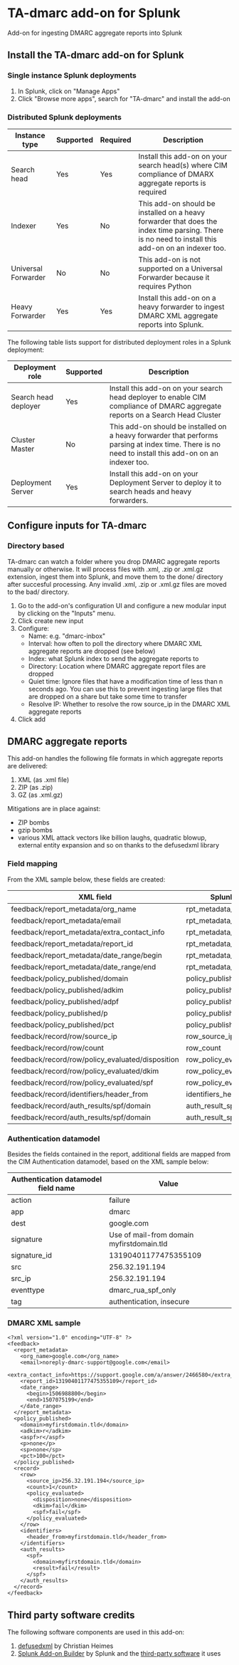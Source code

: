 # TA-dmarc add-on for Splunk

Add-on for ingesting DMARC aggregate reports into Splunk

## Install the TA-dmarc add-on for Splunk

### Single instance Splunk deployments

1. In Splunk, click on "Manage Apps"
2. Click "Browse more apps", search for "TA-dmarc" and install the add-on

### Distributed Splunk deployments

| Instance type | Supported | Required | Description
|---------------|-----------|----------|------------
| Search head   | Yes       | Yes      | Install this add-on on your search head(s) where CIM compliance of DMARX aggregate reports is required
| Indexer       | Yes       | No       | This add-on should be installed on a heavy forwarder that does the index time parsing. There is no need to install this add-on on an indexer too.
| Universal Forwarder | No  | No       | This add-on is not supported on a Universal Forwarder because it requires Python
| Heavy Forwarder     | Yes | Yes      | Install this add-on on a heavy forwarder to ingest DMARC XML aggregate reports into Splunk.

The following table lists support for distributed deployment roles in a Splunk deployment:

| Deployment role | Supported | Description
|-----------------|-----------|-------------
| Search head deployer | Yes  | Install this add-on on your search head deployer to enable CIM compliance of DMARC aggregate reports on a Search Head Cluster
| Cluster Master       | No  | This add-on should be installed on a heavy forwarder that performs parsing at index time. There is no need to install this add-on on an indexer too.
| Deployment Server    | Yes  | Install this add-on on your Deployment Server to deploy it to search heads and heavy forwarders.

## Configure inputs for TA-dmarc

### Directory based

TA-dmarc can watch a folder where you drop DMARC aggregate reports manually or otherwise.
It will process files with .xml, .zip or .xml.gz extension, ingest them into Splunk, and move them to the done/ directory after succesful processing. Any invalid .xml, .zip or .xml.gz files are moved to the bad/ directory.

1. Go to the add-on's configuration UI and configure a new modular input by clicking on the "Inputs" menu.
2. Click create new input
3. Configure:
   * Name: e.g. "dmarc-inbox"
   * Interval: how often to poll the directory where DMARC XML aggregate reports are dropped (see below)
   * Index: what Splunk index to send the aggregate reports to
   * Directory: Location where DMARC aggregate report files are dropped
   * Quiet time: Ignore files that have a modification time of less than n seconds ago. You can use this to prevent ingesting large files that are dropped on a share but take some time to transfer
   * Resolve IP: Whether to resolve the row source_ip in the DMARC XML aggregate reports
4. Click add

## DMARC aggregate reports

This add-on handles the following file formats in which aggregate reports are delivered:

1. XML (as .xml file)
2. ZIP (as .zip)
3. GZ (as .xml.gz)

Mitigations are in place against:

* ZIP bombs
* gzip bombs
* various XML attack vectors like billion laughs, quadratic blowup, external entity expansion and so on thanks to the defusedxml library

### Field mapping

From the XML sample below, these fields are created:

| XML field                       | Splunk field name               | Value                                       |
|---------------------------------|---------------------------------|---------------------------------------------|
|feedback/report_metadata/org_name | rpt_metadata_org_name            | google.com                                  | 
|feedback/report_metadata/email    | rpt_metadata_email               | noreply-dmarc-support@google.com            | 
|feedback/report_metadata/extra_contact_info | rpt_metadata_extra_contact_info  | https://support.google.com/a/answer/2466580 | 
|feedback/report_metadata/report_id | rpt_metadata_report_id           | 13190401177475355109                        | 
|feedback/report_metadata/date_range/begin | rpt_metadata_date_range_begin    | 1506988800                                  | 
|feedback/report_metadata/date_range/end | rpt_metadata_date_range_end      | 1507075199                                  | 
|feedback/policy_published/domain  | policy_published_domain          | myfirstdomain.tld                           | 
|feedback/policy_published/adkim   | policy_published_adkim           | r                                           | 
|feedback/policy_published/adpf    | policy_published_aspf            | r                                           | 
|feedback/policy_published/p       | policy_published_p               | none                                        | 
|feedback/policy_published/pct     | policy_published_pct             | 100                                         | 
|feedback/record/row/source_ip     | row_source_ip                    | 256.32.191.194                              | 
|feedback/record/row/count         | row_count                        | 1                                           | 
|feedback/record/row/policy_evaluated/disposition |row_policy_evaluated_disposition | none                                        | 
|feedback/record/row/policy_evaluated/dkim |row_policy_evaluated_dkim        | fail                                        | 
|feedback/record/row/policy_evaluated/spf  |row_policy_evaluated_spf         | fail                                        | 
|feedback/record/identifiers/header_from   |identifiers_header_from          | myfirstdomain.tld                           | 
|feedback/record/auth_results/spf/domain   | auth_result_spf_domain           | myfirstdomain.tld                           | 
|feedback/record/auth_results/spf/domain   | auth_result_spf_result           | fail                                        | 

### Authentication datamodel

Besides the fields contained in the report, additional fields are mapped from the CIM Authentication datamodel, based on the XML sample below:

| Authentication datamodel field name  | Value                           |
|--------------------------------------|---------------------------------|
| action       | failure               |
| app          | dmarc                 |
| dest         | google.com            |
| signature    | Use of mail-from domain myfirstdomain.tld |
| signature_id | 13190401177475355109  |
| src          | 256.32.191.194 |
| src_ip       | 256.32.191.194 |
| eventtype    | dmarc_rua_spf_only |
| tag          | authentication, insecure|


### DMARC XML sample

```
<?xml version="1.0" encoding="UTF-8" ?>
<feedback>
  <report_metadata>
    <org_name>google.com</org_name>
    <email>noreply-dmarc-support@google.com</email>
    <extra_contact_info>https://support.google.com/a/answer/2466580</extra_contact_info>
    <report_id>13190401177475355109</report_id>
    <date_range>
      <begin>1506988800</begin>
      <end>1507075199</end>
    </date_range>
  </report_metadata>
  <policy_published>
    <domain>myfirstdomain.tld</domain>
    <adkim>r</adkim>
    <aspf>r</aspf>
    <p>none</p>
    <sp>none</sp>
    <pct>100</pct>
  </policy_published>
  <record>
    <row>
      <source_ip>256.32.191.194</source_ip>
      <count>1</count>
      <policy_evaluated>
        <disposition>none</disposition>
        <dkim>fail</dkim>
        <spf>fail</spf>
      </policy_evaluated>
    </row>
    <identifiers>
      <header_from>myfirstdomain.tld</header_from>
    </identifiers>
    <auth_results>
      <spf>
        <domain>myfirstdomain.tld</domain>
        <result>fail</result>
      </spf>
    </auth_results>
  </record>
</feedback>
```


## Third party software credits

The following software components are used in this add-on:

1. [defusedxml](https://pypi.python.org/pypi/defusedxml/0.5.0) by Christian Heimes
2. [Splunk Add-on Builder](https://docs.splunk.com/Documentation/AddonBuilder/2.2.0/UserGuide/Overview) by Splunk and the [third-party software](https://docs.splunk.com/Documentation/AddonBuilder/2.2.0/UserGuide/Thirdpartysoftwarecredits) it uses

